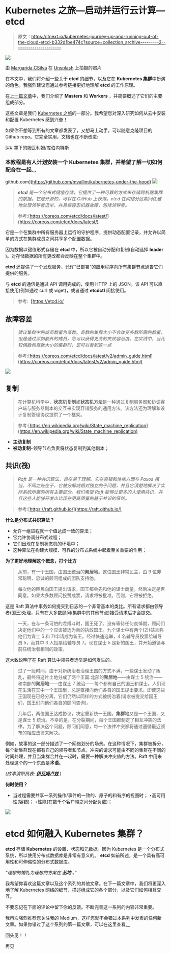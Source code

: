 # Kubernetes 之旅—启动并运行云计算— etcd

> 原文：<https://itnext.io/kubernetes-journey-up-and-running-out-of-the-cloud-etcd-b332d1be474c?source=collection_archive---------2----------------------->

![](img/152462e9f0c50c25a543311426a75d99.png)

由 [Margarida CSilva](https://unsplash.com/@marg_cs?utm_source=unsplash&utm_medium=referral&utm_content=creditCopyText) 在 [Unsplash](https://unsplash.com/search/photos/circle?utm_source=unsplash&utm_medium=referral&utm_content=creditCopyText) 上拍摄的照片

在本文中，我们将介绍一些关于 **etcd** 的细节，以及它在 **Kubernetes 集群**中扮演的角色。我强烈建议您通过参考链接更好地理解 **etcd** 的工作原理。

在[上一篇文章](/kubernetes-journey-up-and-running-out-of-the-cloud-master-and-worker-6328775b347f)中，我们介绍了 **Masters** 和 **Workers** ，并简要概述了它们的主要组成部分。

这些文章是我们 [Kubernetes 之旅](https://medium.com/@mtvallim/kubernetes-journey-up-and-running-out-of-the-cloud-introduction-f04a811c92a5)的一部分。我希望您对深入研究如何从云中安装和配置 Kubernetes 感到兴奋！

如果你不想等到所有的文章都发表了，又想马上动手，可以随意克隆项目的 Github repo。它完全实用，文档也在不断改进:

[](https://github.com/mvallim/kubernetes-under-the-hood) [## 罩下的姆瓦利姆/库伯内特斯

### 本教程是有人计划安装一个 Kubernetes 集群，并希望了解一切如何配合在一起…

github.com](https://github.com/mvallim/kubernetes-under-the-hood) ![](img/7845d71a257fc523834314d48c997922.png)

> ***etcd*** *是一个分布式键值存储，它提供了一种可靠的方式来存储跨机器集群的数据。它是开源的，可以在 GitHub 上获得。etcd 在网络分区期间优雅地处理领导者选举，并且将容忍机器故障，包括领导者。*

> 参考:[https://coreos.com/etcd/docs/latest/](https://coreos.com/etcd/docs/latest/)

它是一个在集群中所有服务器上运行的守护程序，提供动态配置记录，并允许以简单的方式在集群成员之间共享多个配置数据。

因为数据以键值形式存储在 **etcd** 中，所以它被自动分配和复制(自动选择 **leader** )。对存储数据的所有更改都会反映在整个集群中。

**etcd** 还提供了一个发现服务，允许“已部署”的应用程序向所有集群节点通告它们提供的服务。

与 **etcd** 的通信是通过 API 调用完成的，使用 HTTP 上的 JSON。该 API 可以直接使用(例如通过 curl 或 wget)，或者通过 **etcdctl** 间接使用。

> 参考:【https://etcd.io/ 

## **故障容差**

> *建议集群中的成员数量为奇数。奇数的集群大小不会改变多数所需的数量，但是通过添加额外的成员，您可以获得更高的失败容忍度。在实践中，当比较偶数和奇数大小的集群时，您可以看到这一点*

> 参考:[https://coreos.com/etcd/docs/latest/v2/admin_guide.html](https://coreos.com/etcd/docs/latest/v2/admin_guide.html)

![](img/bfbc0908e0beec15d699eeb30347a9a8.png)

## **复制**

> 在计算机科学中，**状态机复制**或**状态机方法**是一种通过复制服务器和协调客户端与服务器副本的交互来实现容错服务的通用方法。该方法还为理解和设计复制管理协议提供了一个框架。

> 参考:[https://en.wikipedia.org/wiki/State_machine_replication](https://en.wikipedia.org/wiki/State_machine_replication)

*   **主动复制**
*   **被动复制**‣领导节点负责将状态复制到其他副本；

## **共识(筏)**

> *Raft 是一种共识算法，旨在易于理解。它在容错和性能方面与 Paxos 相当。不同之处在于，它被分解成相对独立的子问题，并且它清楚地解决了实际系统所需的所有主要部分。我们希望 Raft 能够让更多的人使用共识，并且这些人能够开发出比现在更高质量的基于共识的系统。*

> 参考:[https://raft.github.io/](https://raft.github.io/)

**什么是分布式共识算法？**

*   允许一组进程就一个值达成一致的算法；
*   它允许协调分布式过程；
*   它们出现在复制状态机的环境中；
*   这种算法在构建大规模、可靠的分布式系统中起着至关重要的作用；

**为了更好地理解这个概念，打个比方**

> 从前，有一个王国，由国王统治的**聚居地**。这位国王非常民主，由 9 位非常聪明、忠诚的顾问组成的团队支持他。
> 
> 每次他的臣民向国王提出请求，国王都会先和他的谋士商量，然后决定是否同意。如果大多数顾问投赞成票，请求将被批准。否则，它将被拒绝。

这是 Raft 算法中事务如何提交到日志的一个非常基本的类比。所有请求都由领导者(国王)处理，只有在大多数顾问(集群中的其他节点)接受请求后才会提交。

> 一天，在与一条可怕的龙搏斗时，国王死了。没有等待任何哀悼期，顾问们决定他们中的一个应该被选为新的执政国王。九个谋士中有两个(2)(姑且称他们为谋士 5 和 7)申请成为新王。经过快速选举，4 名辅导员投票给辅导员 5，而其中 3 人投票给辅导员 7。现在谋士 5 是新的国王，并开始遵循与前任统治者相同的政策。

这大致说明了在 Raft 算法中领导者选举是如何发生的。

> 过了一段时间，由于对新统治者治理王国的方式不满，一些谋士发动了叛乱，最终将这片土地分成了两个王国:北部的**聚居地**——由谋士 5 统治——和南部的**聚居地**——由谋士 7 统治——每个都有自己的国王和谋士。人们现在生活在其中一个王国里，总是直接向他们各自的国王提出要求。即使这些王国现在已经分离，它们仍然以同样的方式被统治着(请求被提交给国王们，国王们向他们各自的顾问咨询)。
> 
> 几年后，两位国王达成协议，决定重新统一王国。**集群地**又是一个王国，又是谋士 5 统治。不幸的是，在分裂期间，每个王国都制定了相互冲突的法律。为了解决这个问题，顾问们同意，每一个法律冲突都将通过遵循最近颁布的相应法律来解决。

例如，故事的这一部分描述了一个网络划分的场景。在这种情况下，集群被拆分，每个新集群现在都有自己的领导者和节点。冲突的请求可能由不同的集群在不同的时间处理，并且当集群合并在一起时，需要一种解决冲突值的方法。Raft 中用来处理这个的一个东西是**术语**。

*(故事演职员表:* [***伊瓦姆卢兹***](https://medium.com/@ivam.santos) *)*

**何时使用？**

*   当过程需要共享一系列操作/事件的一致的、原子的和有序的视图时；
    ‣高可用性(容错)；
    ‣性能(在数千个客户端之间分配负载)；

![](img/3420460b4026b396c4b80b395f3890c8.png)

# etcd 如何融入 Kubernetes 集群？

**etcd** 存储 **Kubernetes** 的设置、状态和元数据。因为 Kubernetes 是一个分布式系统，所以使用分布式数据库是非常有意义的。 **etcd** 如前所述，是一个具有高可用性和可伸缩性的分布式数据库。

*“理想的婚礼为理想的方案在* ***丛地*** *。”*

我希望你喜欢这篇文章以及这个系列的其他文章。在下一篇文章中，我们将更深入地了解 Kubernetes 网络的细节，描述组成它的各个部分，以及它们如何相互交互。

不要忘记在下面的评论中留下你的反馈。不断完善这一系列的内容非常重要。

我再次强烈推荐您关注我的 Medium，这样您就不会错过本系列中发表的任何新文章。如果你错过了这个系列的第一篇文章，可以在这里查看[。](https://medium.com/@mtvallim/kubernetes-journey-up-and-running-out-of-the-cloud-introduction-f04a811c92a5)

回头见！！

再见